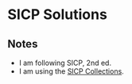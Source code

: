 # SICP Solutions

## Notes

* I am following SICP, 2nd ed.
* I am using the [SICP Collections](https://docs.racket-lang.org/sicp-manual/).
